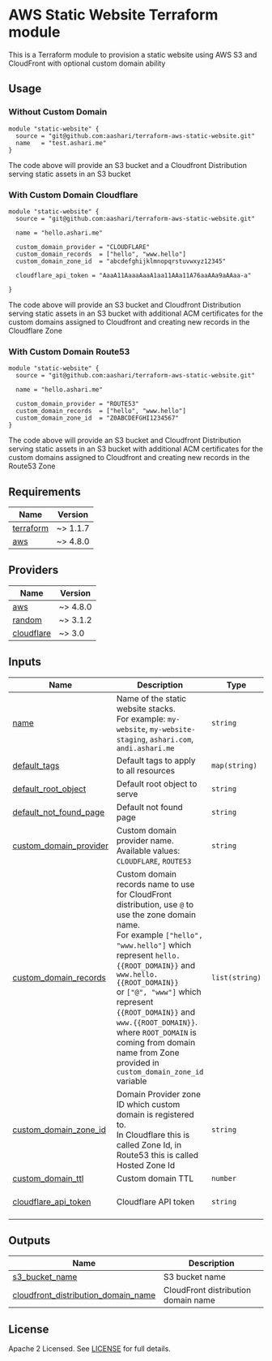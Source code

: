 # AWS Static Website Terraform module

This is a Terraform module to provision a static website using AWS S3 and CloudFront with optional custom domain ability

## Usage

### Without Custom Domain
```
module "static-website" {
  source = "git@github.com:aashari/terraform-aws-static-website.git"
  name   = "test.ashari.me"
}
```
The code above will provide an S3 bucket and a Cloudfront Distribution serving static assets in an S3 bucket

### With Custom Domain Cloudflare
```
module "static-website" {
  source = "git@github.com:aashari/terraform-aws-static-website.git"

  name = "hello.ashari.me"

  custom_domain_provider = "CLOUDFLARE"
  custom_domain_records  = ["hello", "www.hello"]
  custom_domain_zone_id  = "abcdefghijklmnopqrstuvwxyz12345"

  cloudflare_api_token = "AaaA11AaaaAaaA1aa11AAa11A76aaAAa9aAAaa-a"

}
```
The code above will provide an S3 bucket and Cloudfront Distribution serving static assets in an S3 bucket with additional ACM certificates for the custom domains assigned to Cloudfront and creating new records in the Cloudflare Zone

### With Custom Domain Route53
```
module "static-website" {
  source = "git@github.com:aashari/terraform-aws-static-website.git"

  name = "hello.ashari.me"

  custom_domain_provider = "ROUTE53"
  custom_domain_records  = ["hello", "www.hello"]
  custom_domain_zone_id  = "Z0ABCDEFGHI1234567"
}
```
The code above will provide an S3 bucket and Cloudfront Distribution serving static assets in an S3 bucket with additional ACM certificates for the custom domains assigned to Cloudfront and creating new records in the Route53 Zone

## Requirements

| Name | Version |
|------|---------|
| <a name="requirement_terraform"></a> [terraform](#requirement\_terraform) | ~> 1.1.7 |
| <a name="requirement_aws"></a> [aws](#requirement\_aws) | ~> 4.8.0 |

## Providers

| Name | Version |
|------|---------|
| <a name="provider_aws"></a> [aws](#provider\_aws) | ~> 4.8.0 |
| <a name="provider_random"></a> [random](#provider\_random) | ~> 3.1.2 |
| <a name="provider_cloudflare"></a> [cloudflare](#provider\_cloudflare) | ~> 3.0 |

## Inputs

| Name | Description | Type | Default | Required |
|------|-------------|------|---------|:--------:|
| <a name="input_name"></a> [name](#input\_name) | Name of the static website stacks.<br />For example: `my-website`, `my-website-staging`, `ashari.com`, `andi.ashari.me` | `string` | `""` | yes |
| <a name="input_default_tags"></a> [default\_tags](#input\_default\_tags) | Default tags to apply to all resources | `map(string)` | `{}` | no |
| <a name="input_default_root_object"></a> [default\_root\_object](#input\_default\_root\_object) | Default root object to serve | `string` | `index.html` | no |
| <a name="input_default_not_found_page"></a> [default\_not\_found\_page](#input\_default\_not\_found\_page) | Default not found page | `string` | `index.html` | no |
| <a name="input_custom_domain_provider"></a> [custom\_domain\_provider](#input\_custom\_domain\_provider) | Custom domain provider name. <br />Available values: `CLOUDFLARE`, `ROUTE53` | `string` | `""` | no |
| <a name="input_custom_domain_records"></a> [custom\_domain\_records](#input\_custom\_domain\_records) | Custom domain records name to use for CloudFront distribution, use `@` to use the zone domain name.<br />For example `["hello", "www.hello"]` which represent `hello.{{ROOT_DOMAIN}}` and `www.hello.{{ROOT_DOMAIN}}`<br />or `["@", "www"]` which represent `{{ROOT_DOMAIN}}` and `www.{{ROOT_DOMAIN}}`.<br />where `ROOT_DOMAIN` is coming from domain name from Zone provided in `custom_domain_zone_id` variable  | `list(string)` | `[]` | yes if <a name="input_custom_domain_provider"></a> [custom\_domain\_provider](#input\_custom\_domain\_provider) is not empty  |
| <a name="input_custom_domain_zone_id"></a> [custom\_domain\_zone\_id](#input\_custom\_domain\_zone\_id) | Domain Provider zone ID which custom domain is registered to.<br />In Cloudflare this is called Zone Id, in Route53 this is called Hosted Zone Id  | `string` | `""` | yes if <a name="input_custom_domain_provider"></a> [custom\_domain\_provider](#input\_custom\_domain\_provider) is not empty  |
| <a name="input_custom_domain_ttl"></a> [custom\_domain\_ttl](#input\_custom\_domain\_ttl) | Custom domain TTL  | `number` | `300` | no |
| <a name="input_cloudflare_api_token"></a> [cloudflare\_api\_token](#input\_cloudflare\_api\_token) | Cloudflare API token  | `string` | `""` | yes if <a name="input_custom_domain_provider"></a> [custom\_domain\_provider](#input\_custom\_domain\_provider) is equal to `CLOUDFLARE`  |

## Outputs

| Name | Description |
|------|-------------|
| <a name="output_s3_bucket_name"></a> [s3\_bucket\_name](#output\_s3\_bucket\_name) | S3 bucket name |
| <a name="output_cloudfront_distribution_domain_name"></a> [cloudfront\_distribution\_domain\_name](#output\_cloudfront\_distribution\_domain\_name) | CloudFront distribution domain name |

## License
Apache 2 Licensed. See [LICENSE](https://github.com/aashari/terraform-aws-static-website/tree/master/LICENSE) for full details.

